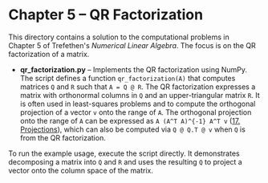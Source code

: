 # Chapter 5 – QR Factorization  

This directory contains a solution to the computational problems in Chapter 5 of Trefethen's *Numerical Linear Algebra*. The focus is on the QR factorization of a matrix.  

- **qr_factorization.py** – Implements the QR factorization using NumPy. The script defines a function `qr_factorization(A)` that computes matrices `Q` and `R` such that `A = Q @ R`. The QR factorization expresses a matrix with orthonormal columns in `Q` and an upper-triangular matrix `R`. It is often used in least-squares problems and to compute the orthogonal projection of a vector `v` onto the range of `A`. The orthogonal projection onto the range of `A` can be expressed as `A (A^T A)^{-1} A^T v` ([17. Projections](https://www.akshayagrawal.com/lecture-notes/html/projections.html#:~:text=17.%20Projections%20,onto%20%20is)), which can also be computed via `Q @ Q.T @ v` when `Q` is from the QR factorization.  

To run the example usage, execute the script directly. It demonstrates decomposing a matrix into `Q` and `R` and uses the resulting `Q` to project a vector onto the column space of the matrix. 
